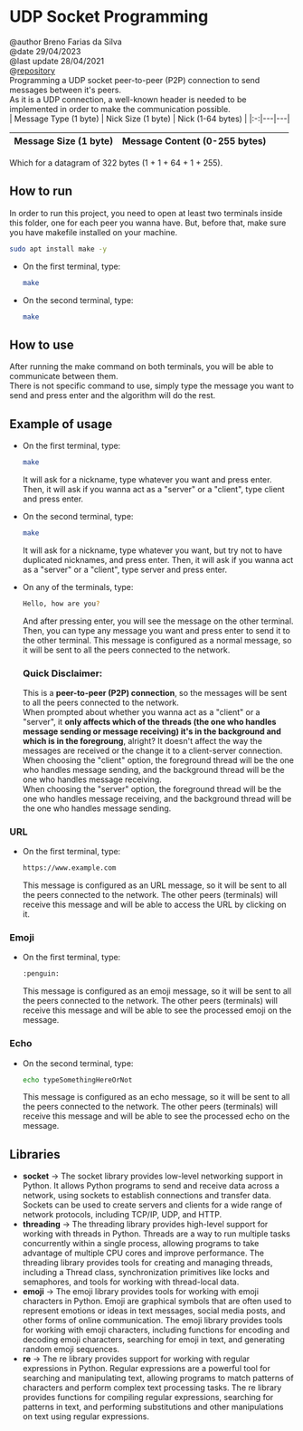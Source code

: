 
# UDP Socket Programming
@author Breno Farias da Silva    
@date 29/04/2023  
@last update 28/04/2021  
@[repository](https://github.com/BrenoFariasdaSilva/University/tree/main/Distributed%20Systems/Activity%2002%20-%20UDP%20Socket%20Programming/Peer-to-Peer%20Chat)  
Programming a UDP socket peer-to-peer (P2P) connection to send messages between it's peers.  
As it is a UDP connection, a well-known header is needed to be implemented in order to make the communication possible.  
| Message Type (1 byte) | Nick Size (1 byte) | Nick (1-64 bytes) |
|:-:|---|---|

| Message Size (1 byte) | Message Content (0-255 bytes) | | |
|--:|---|---|---|  

Which for a datagram of 322 bytes (1 + 1 + 64 + 1 + 255).

## How to run
In order to run this project, you need to open at least two terminals inside this folder, one for each peer you wanna have.
But, before that, make sure you have makefile installed on your machine.
```bash
sudo apt install make -y
```
* On the first terminal, type:  
    ```bash
    make
    ```
* On the second terminal, type:  
    ```bash
    make
    ```
## How to use
After running the make command on both terminals, you will be able to communicate between them.  
There is not specific command to use, simply type the message you want to send and press enter and the algorithm will do the rest.

## Example of usage
* On the first terminal, type:  
    ```bash
    make
    ```
    It will ask for a nickname, type whatever you want and press enter.  
    Then, it will ask if you wanna act as a "server" or a "client", type client and press enter.
* On the second terminal, type:  
    ```bash
    make
    ```
    It will ask for a nickname, type whatever you want, but try not to have duplicated nicknames, and press enter.
    Then, it will ask if you wanna act as a "server" or a "client", type server and press enter.
* On any of the terminals, type:  
    ```bash
    Hello, how are you?
    ```
    And after pressing enter, you will see the message on the other terminal.  
    Then, you can type any message you want and press enter to send it to the other terminal.
    This message is configured as a normal message, so it will be sent to all the peers connected to the network.

    ### Quick Disclaimer:
    This is a **peer-to-peer (P2P) connection**, so the messages will be sent to all the peers connected to the network.   
    When prompted about whether you wanna act as a "client" or a "server", it **only affects which of the threads (the one who handles message sending or message receiving) it's in the background and which is in the foregroung**, alright? It doesn't affect the way the messages are received or the change it to a client-server connection.  
    When choosing the "client" option, the foreground thread will be the one who handles message sending, and the background thread will be the one who handles message receiving.  
    When choosing the "server" option, the foreground thread will be the one who handles message receiving, and the background thread will be the one who handles message sending.
### URL
* On the first terminal, type:  
    ```bash
    https://www.example.com
    ```
    This message is configured as an URL message, so it will be sent to all the peers connected to the network.
    The other peers (terminals) will receive this message and will be able to access the URL by clicking on it.
### Emoji
* On the first terminal, type:  
    ```bash
    :penguin:
    ```
    This message is configured as an emoji message, so it will be sent to all the peers connected to the network.
    The other peers (terminals) will receive this message and will be able to see the processed emoji on the message.
### Echo
* On the second terminal, type:  
    ```bash
    echo typeSomethingHereOrNot
    ```
    This message is configured as an echo message, so it will be sent to all the peers connected to the network.
    The other peers (terminals) will receive this message and will be able to see the processed echo on the message.


## Libraries
- **socket** -> The socket library provides low-level networking support in Python. It allows Python programs to send and receive data across a network, using sockets to establish connections and transfer data. Sockets can be used to create servers and clients for a wide range of network protocols, including TCP/IP, UDP, and HTTP.
- **threading** -> The threading library provides high-level support for working with threads in Python. Threads are a way to run multiple tasks concurrently within a single process, allowing programs to take advantage of multiple CPU cores and improve performance. The threading library provides tools for creating and managing threads, including a Thread class, synchronization primitives like locks and semaphores, and tools for working with thread-local data.
- **emoji** -> The emoji library provides tools for working with emoji characters in Python. Emoji are graphical symbols that are often used to represent emotions or ideas in text messages, social media posts, and other forms of online communication. The emoji library provides tools for working with emoji characters, including functions for encoding and decoding emoji characters, searching for emoji in text, and generating random emoji sequences.
- **re** -> The re library provides support for working with regular expressions in Python. Regular expressions are a powerful tool for searching and manipulating text, allowing programs to match patterns of characters and perform complex text processing tasks. The re library provides functions for compiling regular expressions, searching for patterns in text, and performing substitutions and other manipulations on text using regular expressions.
